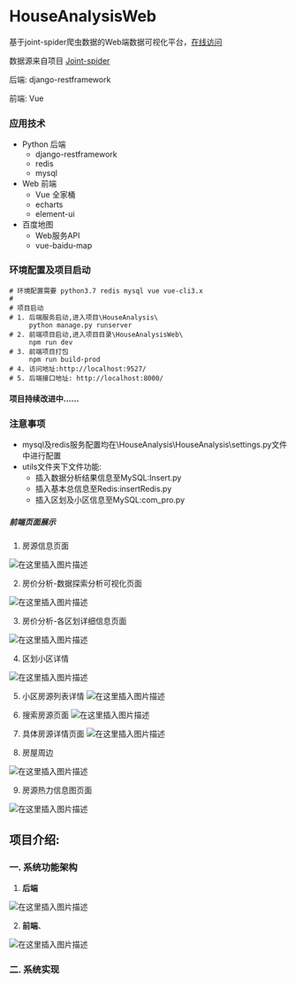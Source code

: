 ﻿# HouseAnalysisWeb
基于joint-spider爬虫数据的Web端数据可视化平台，[在线访问][1]

数据源来自项目 [Joint-spider][2] 

后端: django-restframework

前端: Vue

[1]: http://120.25.197.182
[2]: https://github.com/BetaCatPro/Joint-spiders

### 应用技术

- Python 后端
  - django-restframework
  - redis
  - mysql
- Web 前端
  - Vue 全家桶
  - echarts
  - element-ui
- 百度地图
  - Web服务API
  - vue-baidu-map

### 环境配置及项目启动

```shell
# 环境配置需要 python3.7 redis mysql vue vue-cli3.x
# 
# 项目启动
# 1. 后端服务启动,进入项目\HouseAnalysis\
 	 python manage.py runserver
# 2. 前端项目启动,进入项目目录\HouseAnalysisWeb\
	 npm run dev
# 3. 前端项目打包
	 npm run build-prod
# 4. 访问地址:http://localhost:9527/
# 5. 后端接口地址: http://localhost:8000/
```

#### 项目持续改进中......

### 注意事项

- mysql及redis服务配置均在\HouseAnalysis\HouseAnalysis\settings.py文件中进行配置
- utils文件夹下文件功能:
  - 插入数据分析结果信息至MySQL:Insert.py
  - 插入基本总信息至Redis:insertRedis.py
  - 插入区划及小区信息至MySQL:com_pro.py

##### 前端页面展示

1. 房源信息页面

![在这里插入图片描述](https://img-blog.csdnimg.cn/20200426160702363.png?x-oss-process=image/watermark,type_ZmFuZ3poZW5naGVpdGk,shadow_10,text_aHR0cHM6Ly9ibG9nLmNzZG4ubmV0L2J5NjY3MTcxNQ==,size_16,color_FFFFFF,t_70)


2. 房价分析-数据探索分析可视化页面

![在这里插入图片描述](https://img-blog.csdnimg.cn/20200426160715834.png?x-oss-process=image/watermark,type_ZmFuZ3poZW5naGVpdGk,shadow_10,text_aHR0cHM6Ly9ibG9nLmNzZG4ubmV0L2J5NjY3MTcxNQ==,size_16,color_FFFFFF,t_70)


3. 房价分析-各区划详细信息页面

![在这里插入图片描述](https://img-blog.csdnimg.cn/20200426160738530.png?x-oss-process=image/watermark,type_ZmFuZ3poZW5naGVpdGk,shadow_10,text_aHR0cHM6Ly9ibG9nLmNzZG4ubmV0L2J5NjY3MTcxNQ==,size_16,color_FFFFFF,t_70)


4. 区划小区详情

![在这里插入图片描述](https://img-blog.csdnimg.cn/20200426160921147.png?x-oss-process=image/watermark,type_ZmFuZ3poZW5naGVpdGk,shadow_10,text_aHR0cHM6Ly9ibG9nLmNzZG4ubmV0L2J5NjY3MTcxNQ==,size_16,color_FFFFFF,t_70)


5. 小区房源列表详情
![在这里插入图片描述](https://img-blog.csdnimg.cn/20200426160910311.png?x-oss-process=image/watermark,type_ZmFuZ3poZW5naGVpdGk,shadow_10,text_aHR0cHM6Ly9ibG9nLmNzZG4ubmV0L2J5NjY3MTcxNQ==,size_16,color_FFFFFF,t_70)


6. 搜索房源页面
![在这里插入图片描述](https://img-blog.csdnimg.cn/20200426160855963.png?x-oss-process=image/watermark,type_ZmFuZ3poZW5naGVpdGk,shadow_10,text_aHR0cHM6Ly9ibG9nLmNzZG4ubmV0L2J5NjY3MTcxNQ==,size_16,color_FFFFFF,t_70)


7. 具体房源详情页面
![在这里插入图片描述](https://img-blog.csdnimg.cn/20200426160843567.png?x-oss-process=image/watermark,type_ZmFuZ3poZW5naGVpdGk,shadow_10,text_aHR0cHM6Ly9ibG9nLmNzZG4ubmV0L2J5NjY3MTcxNQ==,size_16,color_FFFFFF,t_70)



8. 房屋周边

![在这里插入图片描述](https://img-blog.csdnimg.cn/20200426160814163.png?x-oss-process=image/watermark,type_ZmFuZ3poZW5naGVpdGk,shadow_10,text_aHR0cHM6Ly9ibG9nLmNzZG4ubmV0L2J5NjY3MTcxNQ==,size_16,color_FFFFFF,t_70)

9. 房源热力信息图页面

![在这里插入图片描述](https://img-blog.csdnimg.cn/20200426160727195.png?x-oss-process=image/watermark,type_ZmFuZ3poZW5naGVpdGk,shadow_10,text_aHR0cHM6Ly9ibG9nLmNzZG4ubmV0L2J5NjY3MTcxNQ==,size_16,color_FFFFFF,t_70)
## 项目介绍:

### 一. 系统功能架构

1. **后端**

![在这里插入图片描述](https://img-blog.csdnimg.cn/20200426162910669.png?x-oss-process=image/watermark,type_ZmFuZ3poZW5naGVpdGk,shadow_10,text_aHR0cHM6Ly9ibG9nLmNzZG4ubmV0L2J5NjY3MTcxNQ==,size_16,color_FFFFFF,t_70#pic_center)


2. **前端**、

![在这里插入图片描述](https://img-blog.csdnimg.cn/20200426162921805.png?x-oss-process=image/watermark,type_ZmFuZ3poZW5naGVpdGk,shadow_10,text_aHR0cHM6Ly9ibG9nLmNzZG4ubmV0L2J5NjY3MTcxNQ==,size_16,color_FFFFFF,t_70#pic_center)


### 二. 系统实现
